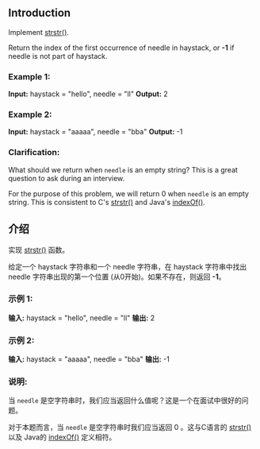 ## Introduction
Implement [strstr()](http://www.cplusplus.com/reference/cstring/strstr/).

Return the index of the first occurrence of needle in haystack, or __-1__ if needle is not part of haystack.

### Example 1:

__Input:__ haystack = "hello", needle = "ll"
__Output:__ 2
### Example 2:

__Input:__ haystack = "aaaaa", needle = "bba"
__Output:__ -1
### Clarification:

What should we return when <code>needle</code> is an empty string? This is a great question to ask during an interview.

For the purpose of this problem, we will return 0 when <code>needle</code> is an empty string. This is consistent to C's [strstr()](http://www.cplusplus.com/reference/cstring/strstr/) and Java's [indexOf()](https://docs.oracle.com/javase/7/docs/api/java/lang/String.html#indexOf(java.lang.String)).

## 介绍
实现 [strstr()](http://www.cplusplus.com/reference/cstring/strstr/) 函数。

给定一个 haystack 字符串和一个 needle 字符串，在 haystack 字符串中找出 needle 字符串出现的第一个位置 (从0开始)。如果不存在，则返回 __-1__。

### 示例 1:

__输入:__ haystack = "hello", needle = "ll"
__输出:__ 2
### 示例 2:

__输入:__ haystack = "aaaaa", needle = "bba"
__输出:__ -1
### 说明:

当 <code>needle</code> 是空字符串时，我们应当返回什么值呢？这是一个在面试中很好的问题。

对于本题而言，当 <code>needle</code> 是空字符串时我们应当返回 0 。这与C语言的 [strstr()](http://www.cplusplus.com/reference/cstring/strstr/) 以及 Java的 [indexOf()](https://docs.oracle.com/javase/7/docs/api/java/lang/String.html#indexOf(java.lang.String)) 定义相符。